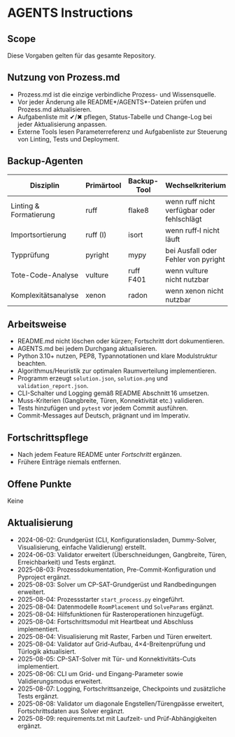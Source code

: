 # AGENTS Instructions

## Scope
Diese Vorgaben gelten für das gesamte Repository.

## Nutzung von Prozess.md
- Prozess.md ist die einzige verbindliche Prozess- und Wissensquelle.
- Vor jeder Änderung alle README*/AGENTS*-Dateien prüfen und Prozess.md aktualisieren.
- Aufgabenliste mit ✔/✖ pflegen, Status-Tabelle und Change-Log bei jeder Aktualisierung anpassen.
- Externe Tools lesen Parameterreferenz und Aufgabenliste zur Steuerung von Linting, Tests und Deployment.

## Backup-Agenten
| Disziplin            | Primärtool | Backup-Tool | Wechselkriterium                         |
|----------------------|-----------|-------------|-----------------------------------------|
| Linting & Formatierung| ruff      | flake8      | wenn ruff nicht verfügbar oder fehlschlägt |
| Importsortierung     | ruff (I)  | isort       | wenn ruff‑I nicht läuft                 |
| Typprüfung           | pyright   | mypy        | bei Ausfall oder Fehler von pyright     |
| Tote-Code-Analyse    | vulture   | ruff F401   | wenn vulture nicht nutzbar              |
| Komplexitätsanalyse  | xenon     | radon       | wenn xenon nicht nutzbar                |

## Arbeitsweise
- README.md nicht löschen oder kürzen; Fortschritt dort dokumentieren.
- AGENTS.md bei jedem Durchgang aktualisieren.
- Python 3.10+ nutzen, PEP8, Typannotationen und klare Modulstruktur beachten.
- Algorithmus/Heuristik zur optimalen Raumverteilung implementieren.
- Programm erzeugt `solution.json`, `solution.png` und `validation_report.json`.
- CLI-Schalter und Logging gemäß README Abschnitt 16 umsetzen.
- Muss-Kriterien (Gangbreite, Türen, Konnektivität etc.) validieren.
- Tests hinzufügen und `pytest` vor jedem Commit ausführen.
- Commit-Messages auf Deutsch, prägnant und im Imperativ.

## Fortschrittspflege
- Nach jedem Feature README unter *Fortschritt* ergänzen.
- Frühere Einträge niemals entfernen.

## Offene Punkte
Keine

## Aktualisierung
- 2024-06-02: Grundgerüst (CLI, Konfigurationsladen, Dummy-Solver, Visualisierung, einfache Validierung) erstellt.
- 2024-06-03: Validator erweitert (Überschneidungen, Gangbreite, Türen, Erreichbarkeit) und Tests ergänzt.
- 2025-08-03: Prozessdokumentation, Pre-Commit-Konfiguration und Pyproject ergänzt.
- 2025-08-03: Solver um CP-SAT-Grundgerüst und Randbedingungen erweitert.
- 2025-08-04: Prozessstarter `start_process.py` eingeführt.
- 2025-08-04: Datenmodelle `RoomPlacement` und `SolveParams` ergänzt.
- 2025-08-04: Hilfsfunktionen für Rasteroperationen hinzugefügt.
- 2025-08-04: Fortschrittsmodul mit Heartbeat und Abschluss implementiert.
- 2025-08-04: Visualisierung mit Raster, Farben und Türen erweitert.
- 2025-08-04: Validator auf Grid-Aufbau, 4×4-Breitenprüfung und Türlogik aktualisiert.
- 2025-08-05: CP-SAT-Solver mit Tür- und Konnektivitäts-Cuts implementiert.
- 2025-08-06: CLI um Grid- und Eingang-Parameter sowie Validierungsmodus erweitert.
- 2025-08-07: Logging, Fortschrittsanzeige, Checkpoints und zusätzliche Tests ergänzt.
- 2025-08-08: Validator um diagonale Engstellen/Türengpässe erweitert, Fortschrittsdaten aus Solver ergänzt.
- 2025-08-09: requirements.txt mit Laufzeit- und Prüf-Abhängigkeiten ergänzt.
